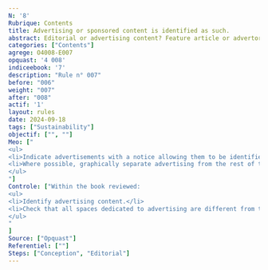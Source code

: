 ```yaml
---
N: '8'
Rubrique: Contents
title: Advertising or sponsored content is identified as such. 
abstract: Editorial or advertising content? Feature article or advertorial? Impartial opinion or sponsored post? It is better to specify what it is about, so Internet users will know what to expect and will have nothing to reproach you for.
categories: ["Contents"]
agrege: O4008-E007
opquast: '4 008'
indiceebook: '7'
description: "Rule n° 007"
before: "006"
weight: "007"
after: "008"
actif: '1'
layout: rules
date: 2024-09-18
tags: ["Sustainability"]
objectif: ["", ""]
Meo: ["
<ul>
<li>Indicate advertisements with a notice allowing them to be identified (advertising, advertising, partnerships, etc.).</li>
<li>Where possible, graphically separate advertising from the rest of the content.</li>
</ul>
"]
Controle: ["Within the book reviewed:
<ul>
<li>Identify advertising content.</li>
<li>Check that all spaces dedicated to advertising are different from the rest of the content and include a notice allowing them to be unambiguously identified; : typically, the mention “advertising”; » displayed above or below the relevant content.</li>
</ul>
"
]
Source: ["Opquast"]
Referentiel: [""]
Steps: ["Conception", "Editorial"]
---
```

